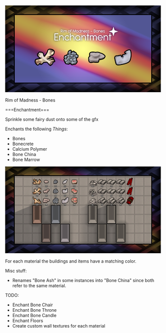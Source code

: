 ![Preview Image](About/Preview.png?raw=true "Preview")

Rim of Madness - Bones

===Enchantment===

Sprinkle some fairy dust onto some of the gfx

Enchants the following *Things*:
* Bones  
* Bonecrete  
* Calcium Polymer  
* Bone China
* Bone Marrow

![Item Image](About/Preview_Set.png?raw=true "Preview_Set")

For each material the buildings and items have a matching color.

Misc stuff:
* Renames "Bone Ash" in some instances into "Bone China" since both refer to the same material.

TODO:
* Enchant Bone Chair
* Enchant Bone Throne
* Enchant Bone Candle
* Enchant Floors
* Create custom wall textures for each material